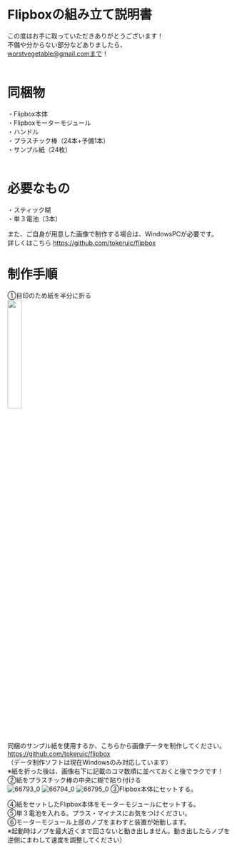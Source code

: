 # Flipboxの組み立て説明書

この度はお手に取っていただきありがとうございます！  
不備や分からない部分などありましたら、  
worstvegetable@gmail.comまで！  
 
# 同梱物
・Flipbox本体  
・Flipboxモーターモジュール  
・ハンドル  
・プラスチック棒（24本+予備1本）  
・サンプル紙（24枚）  
 
# 必要なもの
・スティック糊  
・単３電池（3本）  
  
また、ご自身が用意した画像で制作する場合は、WindowsPCが必要です。  
詳しくはこちら https://github.com/tokeruic/flipbox  

# 制作手順
①目印のため紙を半分に折る  
<img src="https://github.com/tokeruic/flipbox/assets/69045494/6729ad83-189a-4172-9e4c-1a02d7889d3c" width="25%">

同梱のサンプル紙を使用するか、こちらから画像データを制作してください。  
https://github.com/tokeruic/flipbox  
（データ制作ソフトは現在Windowsのみ対応しています）  
※紙を折った後は、画像右下に記載のコマ数順に並べておくと後でラクです！  
②紙をプラスチック棒の中央に糊で貼り付ける  
![66793_0](https://github.com/tokeruic/flipbox/assets/69045494/ffd60fe7-9c86-41c5-93db-369a9e6b53e6)
![66794_0](https://github.com/tokeruic/flipbox/assets/69045494/c366392b-51b8-4ca2-aea1-01763fe28c7e)
![66795_0](https://github.com/tokeruic/flipbox/assets/69045494/a6512fb5-0b72-41e6-bea2-651e3423e4b9)
③Flipbox本体にセットする。  

④紙をセットしたFlipbox本体をモーターモジュールにセットする。   
⑤単３電池を入れる。プラス・マイナスにお気をつけください。  
⑥モーターモジュール上部のノブをまわすと装置が始動します。  
※起動時はノブを最大近くまで回さないと動き出しません。動き出したらノブを逆側にまわして速度を調整してください）

